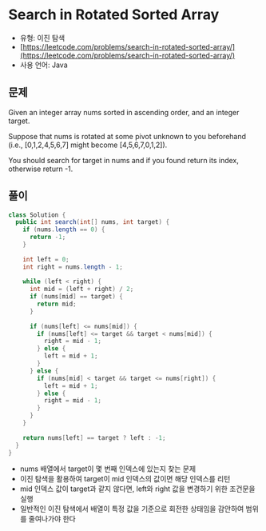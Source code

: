 Search in Rotated Sorted Array
========

- 유형: 이진 탐색
- [https://leetcode.com/problems/search-in-rotated-sorted-array/](https://leetcode.com/problems/search-in-rotated-sorted-array/)
- 사용 언어: Java


## 문제

Given an integer array nums sorted in ascending order, and an integer target.

Suppose that nums is rotated at some pivot unknown to you beforehand (i.e., [0,1,2,4,5,6,7] might become [4,5,6,7,0,1,2]).

You should search for target in nums and if you found return its index, otherwise return -1.


## 풀이

```java
class Solution {
  public int search(int[] nums, int target) {
    if (nums.length == 0) {
      return -1;
    }
    
    int left = 0;
    int right = nums.length - 1;
    
    while (left < right) {
      int mid = (left + right) / 2;
      if (nums[mid] == target) {
        return mid;
      }
      
      if (nums[left] <= nums[mid]) {
        if (nums[left] <= target && target < nums[mid]) {
          right = mid - 1;
        } else {
          left = mid + 1;
        }
      } else {
        if (nums[mid] < target && target <= nums[right]) {
          left = mid + 1;
        } else {
          right = mid - 1;
        }
      }
    }
    
    return nums[left] == target ? left : -1;
  }
}
```
- nums 배열에서 target이 몇 번째 인덱스에 있는지 찾는 문제
- 이진 탐색을 활용하여 target이 mid 인덱스의 값이면 해당 인덱스를 리턴
- mid 인덱스 값이 target과 같지 않다면, left와 right 값을 변경하기 위한 조건문을 실행
- 일반적인 이진 탐색에서 배열이 특정 값을 기준으로 회전한 상태임을 감안하여 범위를 줄여나가야 한다
